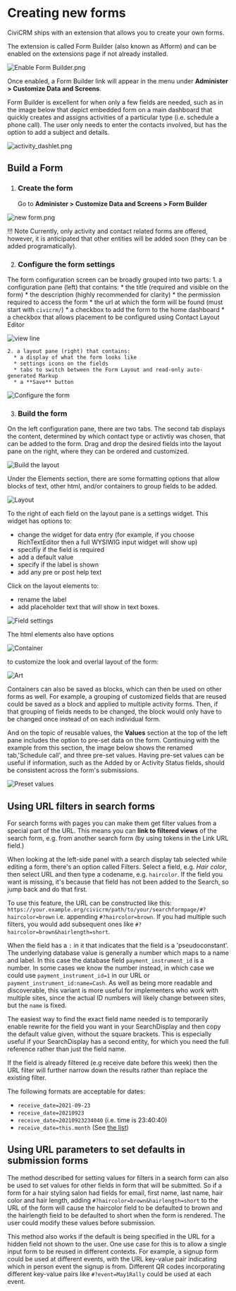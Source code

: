 # Creating new forms

CiviCRM ships with an extension that allows you to create your own forms.

The extension is called Form Builder (also known as Afform) and can be enabled
on the extensions page if not already installed.

![Enable Form Builder.png](../img/the-user-interface/form-builder/enable-form-builder.png)

Once enabled, a Form Builder link will appear in the menu under
**Administer > Customize Data and Screens**.

Form Builder is excellent for when only a few fields are needed, such as in the image below that depict embedded form on a main dashboard that quickly creates and assigns activities of a particular type (i.e. schedule a phone call). The user only needs to enter the contacts involved, but has the option to add a subject and details.

![activity_dashlet.png](../img/the-user-interface/form-builder/activity-dashlet.png)

## Build a Form

1. ### Create the form
   Go to **Administer > Customize Data and Screens > Form Builder**

![new form.png](../img/the-user-interface/form-builder/new-form.png)

!!! Note
  Currently, only activity and contact related forms are offered, however, it is anticipated that other entities will be added soon (they can be added programatically).

2. ### Configure the form settings
  The form configuration screen can be broadly grouped into two parts:
    1. a configuration pane (left) that contains:
      * the title (required and visible on the form)
      * the description (highly recommended for clarity)
      * the permission required to access the form
      * the url at which the form will be found (must start with `civicrm/`)
      * a checkbox to add the form to the home dashboard
      * a checkbox that allows placement to be configured using Contact Layout Editor
  
  ![view line](../img/the-user-interface/form-builder/view-form.png)

    2. a layout pane (right) that contains:
      * a display of what the form looks like 
      * settings icons on the fields
      * tabs to switch between the Form Layout and read-only auto-generated Markup
      * a **Save** button

  ![Configure the form](../img/the-user-interface/form-builder/configure-form.png)

3. ### Build the form
On the left configuration pane, there are two tabs. The second tab displays the content, determined by which contact type or activtiy was chosen, that can be added to the form. Drag and drop the desired fields into the layout pane on the right, where they can be ordered and customized.

![Build the layout](../img/the-user-interface/form-builder/build-layout.png)

Under the Elements section, there are some formatting options that allow blocks of text, other html, and/or containers to group fields to be added.

![Layout](../img/the-user-interface/form-builder/layout.png)

To the right of each field on the layout pane is a settings widget. This widget has options to:
- change the widget for data entry (for example, if you choose RichTextEditor then a full WYSIWIG input widget will show up)
- specifiy if the field is required
- add a default value
- specify if the label is shown
- add any pre or post help text


Click on the layout elements to:
- rename the label
- add placeholder text that will show in text boxes.

![Field settings](../img/the-user-interface/form-builder/field-settings.png)

The html elements also have options

![Container](../img/the-user-interface/form-builder/container.png)

to customize the look and overlal layout of the form:

![Art](../img/the-user-interface/form-builder/art.png)

Containers can also be saved as blocks, which can then be used on other
forms as well. For example, a grouping of customized fields that are reused could be saved as a block and applied to multiple activity forms. Then, if that grouping of fields needs to be changed, the block would only have to be changed once instead of on each individual form.

And on the topic of reusable values, the **Values** section at the top of the left pane includes the option to pre-set data on the form. Continuing with the example from this section, the image below shows the renamed tab,'Schedule call', and three pre-set values. Having pre-set values can be useful if information, such as the Added by or Activity Status fields, should be consistent across the form's submissions.

![Preset values](../img/the-user-interface/form-builder/pre-set-values.png)


## Using URL filters in search forms
 
For search forms with pages you can make them get filter values from a special part of the URL. This means you can **link to filtered views** of the search form, e.g. from another search form (by using tokens in the Link URL field.)

When looking at the left-side panel with a search display tab selected while editing a form, there's an option called Filters. Select a field, e.g. *Hair color*, then select URL and then type a codename, e.g. `haircolor`. If the field you want is missing, it's because that field has not been added to the Search, so jump back and do that first.

To use this feature, the URL can be constructed like this:
`https://your.example.org/civicrm/path/to/your/searchformpage/#?haircolor=brown` i.e. appending `#?haircolor=brown`. If you had multiple such filters, you would add subsequent ones like `#?haircolor=brown&hairlength=short`.

When the field has a `:` in it that indicates that the field is a 'pseudoconstant'. The underlying database value is generally a number which maps to a name and label. In this case the database field `payment_instrument_id` is a number. In some cases we know the number instead, in which case we could use `payment_instrument_id=1` in our URL or `payment_instrument_id:name=Cash`. As well as being more readable and discoverable, this variant is more useful for implementers who work with multiple sites, since the actual ID numbers will likely change between sites, but the `name` is fixed.

The easiest way to find the exact field name needed is to temporarily enable rewrite for the field you want in your SearchDisplay and then copy the default value given, without the square brackets. This is especially useful if your SearchDisplay has a second entity, for which you need the full reference rather than just the field name.

If the field is already filtered (e.g receive date before this week) then the URL filter will further narrow down the results rather than replace the existing filter.

The following formats are acceptable for dates:
   - `receive_date=2021-09-23`
   - `receive_date=20210923`
   - `receive_date=20210923234040` (i.e. time is 23:40:40)
   - `receive_date=this.month` (See [the list](../searching/relative-date-formats.md))

## Using URL parameters to set defaults in submission forms

The method described for setting values for filters in a search form can also be used to set values for other fields in form that will be submitted. So if a form for a hair styling salon had fields for email, first name, last name, hair color and hair length, adding `#?haircolor=brown&hairlength=short` to the URL of the form will cause the haircolor field to be defaulted to brown and the hairlength field to be defaulted to short when the form is rendered. The user could modify these values before submission. 

This method also works if the default is being specified in the URL for a hidden field not shown to the user. One use case for this is to allow a single input form to be reused in different contexts. For example, a signup form could be used at different events, with the URL key-value pair indicating which in person event the signup is from. Different QR codes incorporating different key-value pairs like `#?event=May1Rally` could be used at each event.
